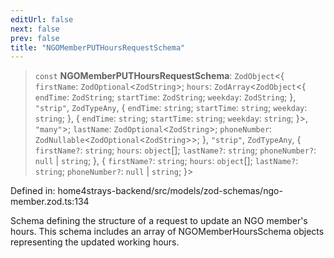 ```yaml
---
editUrl: false
next: false
prev: false
title: "NGOMemberPUTHoursRequestSchema"
---
```


> `const` **NGOMemberPUTHoursRequestSchema**: `ZodObject`\<\{ `firstName`: `ZodOptional`\<`ZodString`\>; `hours`: `ZodArray`\<`ZodObject`\<\{ `endTime`: `ZodString`; `startTime`: `ZodString`; `weekday`: `ZodString`; \}, `"strip"`, `ZodTypeAny`, \{ `endTime`: `string`; `startTime`: `string`; `weekday`: `string`; \}, \{ `endTime`: `string`; `startTime`: `string`; `weekday`: `string`; \}\>, `"many"`\>; `lastName`: `ZodOptional`\<`ZodString`\>; `phoneNumber`: `ZodNullable`\<`ZodOptional`\<`ZodString`\>\>; \}, `"strip"`, `ZodTypeAny`, \{ `firstName?`: `string`; `hours`: `object`[]; `lastName?`: `string`; `phoneNumber?`: `null` \| `string`; \}, \{ `firstName?`: `string`; `hours`: `object`[]; `lastName?`: `string`; `phoneNumber?`: `null` \| `string`; \}\>

Defined in: home4strays-backend/src/models/zod-schemas/ngo-member.zod.ts:134

Schema defining the structure of a request to update an NGO member's hours.
This schema includes an array of NGOMemberHoursSchema objects representing the updated working hours.
